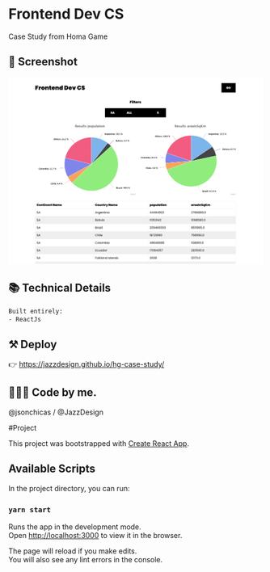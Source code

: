 # Frontend Dev CS
Case Study from Homa Game

## 📱 Screenshot

![reactmovielist](https://github.com/JazzDesign/hg-case-study/blob/main/screenshot.png)


## 📚 Technical Details
```
Built entirely:
- ReactJs
```

## ⚒ Deploy 
👉 https://jazzdesign.github.io/hg-case-study/

## 🙋🏽‍♂️ Code by me. 
@jsonchicas / @JazzDesign


#Project

This project was bootstrapped with [Create React App](https://github.com/facebook/create-react-app).

## Available Scripts

In the project directory, you can run:

### `yarn start`

Runs the app in the development mode.\
Open [http://localhost:3000](http://localhost:3000) to view it in the browser.

The page will reload if you make edits.\
You will also see any lint errors in the console.
